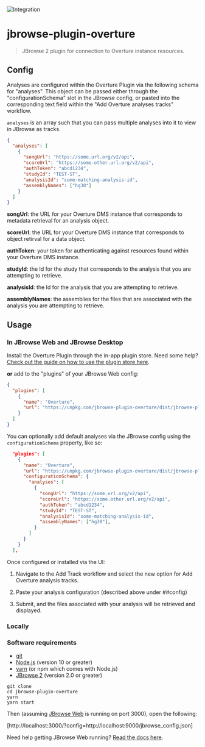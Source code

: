 ![Integration](https://github.com/carolinebridge-oicr/jbrowse-plugin-overture/workflows/integration.yml/badge.svg?branch=main)

# jbrowse-plugin-overture

> JBrowse 2 plugin for connection to Overture instance resources.

## Config

Analyses are configured within the Overture Plugin via the following schema for "analyses". This object can be passed either through the "configurationSchema" slot in the JBrowse config, or pasted into the corresponding text field within the "Add Overture analyses tracks" workflow.

`analyses` is an array such that you can pass multiple analyses into it to view in JBrowse as tracks.

```json
{
  "analyses": [
    {
      "songUrl": "https://some.url.org/v2/api",
      "scoreUrl": "https://some.other.url.org/v2/api",
      "authToken": "abcd1234",
      "studyId": "TEST-ST",
      "analysisId": "some-matching-analysis-id",
      "assemblyNames": ["hg38"]
    }
  ]
}
```

**songUrl**: the URL for your Overture DMS instance that corresponds to metadata retrieval for an analysis object.

**scoreUrl**: the URL for your Overture DMS instance that corresponds to object retirval for a data object.

**authToken**: your token for authenticating against resources found within your Overture DMS instance.

**studyId**: the Id for the study that corresponds to the analysis that you are attempting to retrieve.

**analysisId**: the Id for the analysis that you are attempting to retrieve.

**assemblyNames**: the assemblies for the files that are associated with the analysis you are attempting to retrieve.

## Usage

### In JBrowse Web and JBrowse Desktop

Install the Overture Plugin through the in-app plugin store. Need some help? [Check out the guide on how to use the plugin store here](https://jbrowse.org/jb2/docs/user_guides/plugin_store/).

**or** add to the "plugins" of your JBrowse Web config:

```json
{
  "plugins": [
    {
      "name": "Overture",
      "url": "https://unpkg.com/jbrowse-plugin-overture/dist/jbrowse-plugin-overture.umd.production.min.js"
    }
  ]
}
```

You can optionally add default analyses via the JBrowse config using the `configurationSchema` property, like so:

```json
  "plugins": [
    {
      "name": "Overture",
      "url": "https://unpkg.com/jbrowse-plugin-overture/dist/jbrowse-plugin-overture.umd.production.min.js",
      "configurationSchema": {
        "analyses": [
          {
            "songUrl": "https://some.url.org/v2/api",
            "scoreUrl": "https://some.other.url.org/v2/api",
            "authToken": "abcd1234",
            "studyId": "TEST-ST",
            "analysisId": "some-matching-analysis-id",
            "assemblyNames": ["hg38"],
          }
        ]
      }
    }
  ],
```

Once configured or installed via the UI:

1. Navigate to the Add Track workflow and select the new option for Add Overture analysis tracks.

2. Paste your analysis configuration (described above under ##config)

3. Submit, and the files associated with your analysis will be retrieved and displayed.

### Locally

### Software requirements

- [git](https://git-scm.com/downloads)
- [Node.js](https://nodejs.org/en/download/) (version 10 or greater)
- [yarn](https://yarnpkg.com/en/docs/install) (or npm which comes with Node.js)
- [JBrowse 2](https://github.com/gmod/jbrowse-components) (version 2.0 or greater)

```
git clone
cd jbrowse-plugin-overture
yarn
yarn start
```

Then (assuming [JBrowse Web](https://github.com/GMOD/jbrowse-components/tree/main/products/jbrowse-web) is running on port 3000), open the following:

[http://localhost:3000/?config=http://localhost:9000/jbrowse_config.json]

Need help getting JBrowse Web running? [Read the docs here](https://jbrowse.org/jb2/docs/quickstart_web/).
